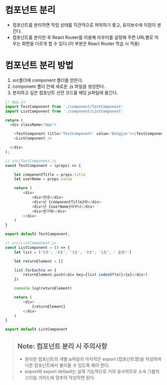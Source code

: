 # 컴포넌트 분리

- 컴포넌트를 분리하면 작업 상태를 직관적으로 파악하기 좋고, 유지보수에 이점이 생긴다.
- 컴포넌트를 분리한 후 React Router를 이용해 라우터를 설정해 주면 URL별로 띄우는 화면을 다르게 할 수 있다.(이 부분은 React Router 학습 시 적용)

# 컴포넌트 분리 방법

1. src폴더에 component 폴더를 만든다.
2. component 폴더 안에 새로운 .js 파일을 생성한다.
3. 분리하고 싶은 컴포넌트 선언 코드를 해당 js파일에 옮긴다.

```js
// App.js
import TestComponent from './component/TestComponent'
import ListComponent from './component/ListComponent'

return (
  <div className="App">

    <TestComponent title='TestComponent' value='Dongjun'></TestComponent>
    <ListComponent />

  </div>
);
```

```js
// src/TestComponent.js
const TestComponent = (props) => {

    let componentTitle = props.title
    let userName = props.value

    return (
        <div>
            <div>안녕</div>
            <div>난 {componentTitle}야</div>
            <div>넌 {userName}이구나</div>
            <div>반가워</div>
        </div>
    )
}

export default TestComponent;
```

```js
// src/ListComponent.js
const ListComponent = () => {
    let list = ['5초', '4초', '3초', '2초', '1초', ' 출발!']

    let returnElement = []

    list.forEach(e => {
        returnElement.push(<div key={list.indexOf(e)}>{e}</div>)
    })

    console.log(returnElement)

    return (
        <div>
            {returnElement}
        </div>
    )
}

export default ListComponent
```

> ## Note: 컴포넌트 분리 시 주의사항
> - 분리한 컴포넌트의 개별 js파일의 마지막은 export (컴포넌트명)을 작성하여 다른 컴포넌트에서 불러올 수 있도록 해야 한다.
> - export와 export default는 실제 기능적으로 거의 유사하므로 소속 그룹의 스타일 가이드에 맞추어 작성하면 된다.